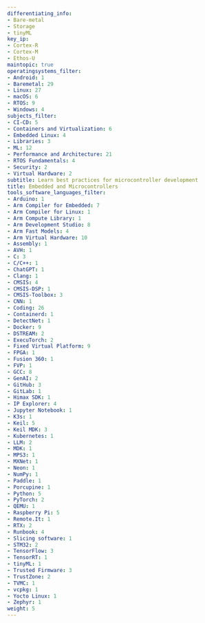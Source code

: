 ```yaml
---
differentiating_info:
- Bare-metal
- Storage
- tinyML
key_ip:
- Cortex-R
- Cortex-M
- Ethos-U
maintopic: true
operatingsystems_filter:
- Android: 1
- Baremetal: 29
- Linux: 27
- macOS: 6
- RTOS: 9
- Windows: 4
subjects_filter:
- CI-CD: 5
- Containers and Virtualization: 6
- Embedded Linux: 4
- Libraries: 3
- ML: 12
- Performance and Architecture: 21
- RTOS Fundamentals: 4
- Security: 2
- Virtual Hardware: 2
subtitle: Learn best practices for microcontroller development
title: Embedded and Microcontrollers
tools_software_languages_filter:
- Arduino: 1
- Arm Compiler for Embedded: 7
- Arm Compiler for Linux: 1
- Arm Compute Library: 1
- Arm Development Studio: 8
- Arm Fast Models: 4
- Arm Virtual Hardware: 10
- Assembly: 1
- AVH: 1
- C: 3
- C/C++: 1
- ChatGPT: 1
- Clang: 1
- CMSIS: 4
- CMSIS-DSP: 1
- CMSIS-Toolbox: 3
- CNN: 1
- Coding: 26
- Containerd: 1
- DetectNet: 1
- Docker: 9
- DSTREAM: 2
- ExecuTorch: 2
- Fixed Virtual Platform: 9
- FPGA: 1
- Fusion 360: 1
- FVP: 1
- GCC: 8
- GenAI: 2
- GitHub: 3
- GitLab: 1
- Himax SDK: 1
- IP Explorer: 4
- Jupyter Notebook: 1
- K3s: 1
- Keil: 5
- Keil MDK: 3
- Kubernetes: 1
- LLM: 2
- MDK: 1
- MPS3: 1
- MXNet: 1
- Neon: 1
- NumPy: 1
- Paddle: 1
- Porcupine: 1
- Python: 5
- PyTorch: 2
- QEMU: 1
- Raspberry Pi: 5
- Remote.It: 1
- RTX: 2
- Runbook: 4
- Slicing software: 1
- STM32: 2
- TensorFlow: 3
- TensorRT: 1
- tinyML: 1
- Trusted Firmware: 3
- TrustZone: 2
- TVMC: 1
- vcpkg: 1
- Yocto Linux: 1
- Zephyr: 1
weight: 5
---
```

